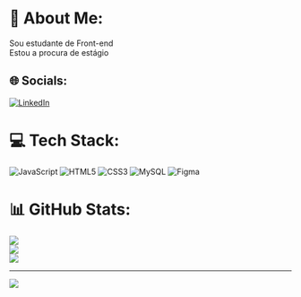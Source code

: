 # 💫 About Me:
Sou estudante de Front-end<br>Estou a procura de estágio


## 🌐 Socials:
[![LinkedIn](https://img.shields.io/badge/LinkedIn-%230077B5.svg?logo=linkedin&logoColor=white)](https://linkedin.com/in/www.linkedin.com/in/weldergferreira) 

# 💻 Tech Stack:
![JavaScript](https://img.shields.io/badge/javascript-%23323330.svg?style=for-the-badge&logo=javascript&logoColor=%23F7DF1E) ![HTML5](https://img.shields.io/badge/html5-%23E34F26.svg?style=for-the-badge&logo=html5&logoColor=white) ![CSS3](https://img.shields.io/badge/css3-%231572B6.svg?style=for-the-badge&logo=css3&logoColor=white) ![MySQL](https://img.shields.io/badge/mysql-%2300000f.svg?style=for-the-badge&logo=mysql&logoColor=white) ![Figma](https://img.shields.io/badge/figma-%23F24E1E.svg?style=for-the-badge&logo=figma&logoColor=white)
# 📊 GitHub Stats:
![](https://github-readme-stats.vercel.app/api?username=weldergf&theme=dark&hide_border=false&include_all_commits=false&count_private=false)<br/>
![](https://github-readme-streak-stats.herokuapp.com/?user=weldergf&theme=dark&hide_border=false)<br/>
![](https://github-readme-stats.vercel.app/api/top-langs/?username=weldergf&theme=dark&hide_border=false&include_all_commits=false&count_private=false&layout=compact)

---
[![](https://visitcount.itsvg.in/api?id=weldergf&icon=0&color=0)](https://visitcount.itsvg.in)

<!-- Proudly created with GPRM ( https://gprm.itsvg.in ) -->
